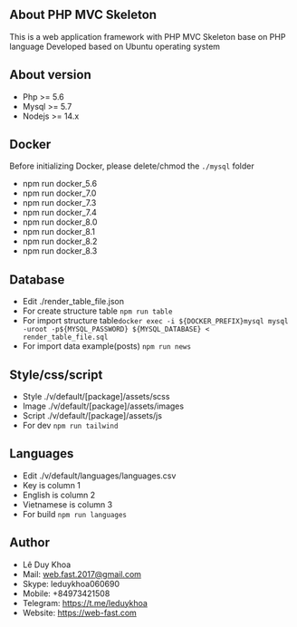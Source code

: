 

## About PHP MVC Skeleton

This is a web application framework with PHP MVC Skeleton base on PHP language
Developed based on Ubuntu operating system


## About version
 *  Php >= 5.6
 *  Mysql >= 5.7
 *  Nodejs >= 14.x

## Docker
Before initializing Docker, please delete/chmod the ```./mysql``` folder
- npm run docker_5.6
- npm run docker_7.0
- npm run docker_7.3
- npm run docker_7.4
- npm run docker_8.0
- npm run docker_8.1
- npm run docker_8.2
- npm run docker_8.3

## Database
 - Edit ./render_table_file.json
 - For create structure table ```npm run table```
 - For import structure table```docker exec -i ${DOCKER_PREFIX}mysql mysql -uroot -p${MYSQL_PASSWORD} ${MYSQL_DATABASE} < render_table_file.sql```
 - For import data example(posts) ```npm run news```

## Style/css/script
 - Style ./v/default/[package]/assets/scss
 - Image ./v/default/[package]/assets/images
 - Script ./v/default/[package]/assets/js
 - For dev ```npm run tailwind```

 ## Languages
 - Edit ./v/default/languages/languages.csv
 - Key is column 1
 - English is column 2
 - Vietnamese is column 3
 - For build ```npm run languages```




## Author
*  Lê Duy Khoa
*  Mail: web.fast.2017@gmail.com
*  Skype: leduykhoa060690
*  Mobile: +84973421508
*  Telegram: https://t.me/leduykhoa
*  Website: https://web-fast.com

